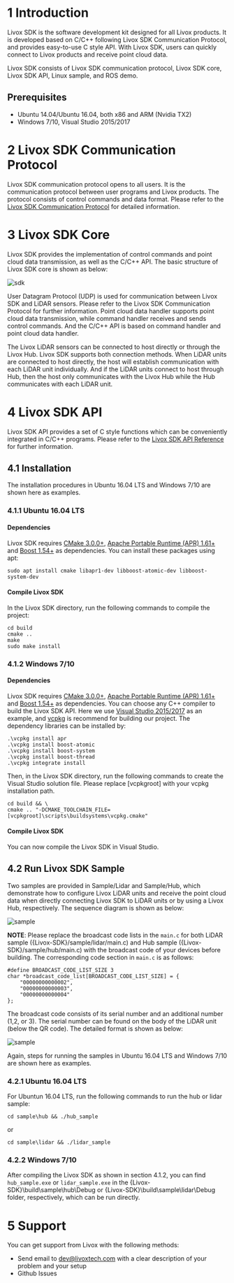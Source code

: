 # 1 Introduction

Livox SDK is the software development kit designed for all Livox products. It is developed based on C/C++ following Livox SDK Communication Protocol, and provides easy-to-use C style API. With Livox SDK, users can quickly connect to Livox products and receive point cloud data. 

Livox SDK consists of Livox SDK communication protocol, Livox SDK core, Livox SDK API, Linux sample, and ROS demo. 

## Prerequisites
* Ubuntu 14.04/Ubuntu 16.04, both x86 and ARM (Nvidia TX2)
* Windows 7/10, Visual Studio 2015/2017

# 2 Livox SDK Communication Protocol

Livox SDK communication protocol opens to all users. It is the communication protocol between user programs and Livox products. The protocol consists of control commands and data format. Please refer to the [Livox SDK Communication Protocol](doc/Livox_SDK_Communication_Protocol_EN_20190117.pdf) for detailed information.

# 3 Livox SDK Core

Livox SDK provides the implementation of control commands and point cloud data transmission, as well as the C/C++ API. The basic structure of Livox SDK core is shown as below:

![sdk](doc/images/sdk.png)

User Datagram Protocol (UDP) is used for communication between Livox SDK and LiDAR sensors. Please refer to the Livox SDK Communication Protocol for further information. Point cloud data handler supports point cloud data transmission, while command handler receives and sends control commands. And the C/C++ API is based on command handler and point cloud data handler.

The Livox LiDAR sensors can be connected to host directly or through the Livox Hub. Livox SDK supports both connection methods. When LiDAR units are connected to host directly, the host will establish communication with each LiDAR unit individually. And if the LiDAR units connect to host through Hub, then the host only communicates with the Livox Hub while the Hub communicates with each LiDAR unit.

# 4 Livox SDK API

Livox SDK API provides a set of C style functions which can be conveniently integrated in C/C++ programs. Please refer to the [Livox SDK API Reference](doc/Livox_LiDAR_SDK_API_Reference.pdf) for further information.

## 4.1 Installation
The installation procedures in Ubuntu 16.04 LTS and Windows 7/10 are shown here as examples.
### 4.1.1 Ubuntu 16.04 LTS
#### Dependencies
Livox SDK requires [CMake 3.0.0+](https://cmake.org/), [Apache Portable Runtime (APR) 1.61+](http://apr.apache.org/) and [Boost 1.54+](https://www.boost.org/) as dependencies. You can install these packages using apt:
```
sudo apt install cmake libapr1-dev libboost-atomic-dev libboost-system-dev
```
#### Compile Livox SDK
In the Livox SDK directory, run the following commands to compile the project:
```
cd build
cmake ..
make
sudo make install
```
### 4.1.2 Windows 7/10
#### Dependencies
Livox SDK requires [CMake 3.0.0+](https://cmake.org/), [Apache Portable Runtime (APR) 1.61+](http://apr.apache.org/) and [Boost 1.54+](https://www.boost.org/) as dependencies.
You can choose any C++ compiler to build the Livox SDK API. Here we use [Visual Studio 2015/2017](https://visualstudio.microsoft.com/) as an example, and [vcpkg](https://github.com/Microsoft/vcpkg) is recommend for building our project. The dependency libraries can be installed by:
```
.\vcpkg install apr
.\vcpkg install boost-atomic
.\vcpkg install boost-system
.\vcpkg install boost-thread
.\vcpkg integrate install
```
Then, in the Livox SDK directory, run the following commands to create the Visual Studio solution file. Please replace [vcpkgroot] with your vcpkg installation path.
```
cd build && \
cmake .. "-DCMAKE_TOOLCHAIN_FILE=[vcpkgroot]\scripts\buildsystems\vcpkg.cmake"
```
#### Compile Livox SDK
You can now compile the Livox SDK in Visual Studio.
## 4.2 Run Livox SDK Sample
Two samples are provided in Sample/Lidar and Sample/Hub, which demonstrate how to configure Livox LiDAR units and receive the point cloud data when directly connecting Livox SDK to LiDAR units or by using a Livox Hub, respectively. The sequence diagram is shown as below: 

![sample](doc/images/sample.png)

**NOTE**: Please replace the broadcast code lists in the `main.c` for both LiDAR sample ({Livox-SDK}/sample/lidar/main.c) and Hub sample ({Livox-SDK}/sample/hub/main.c) with the broadcast code of your devices before building. The corresponding code section in `main.c` is as follows:
```
#define BROADCAST_CODE_LIST_SIZE 3
char *broadcast_code_list[BROADCAST_CODE_LIST_SIZE] = {
    "00000000000002",
    "00000000000003",
    "00000000000004"
};
```
The broadcast code consists of its serial number and an additional number (1,2, or 3). The serial number can be found on the body of the LiDAR unit (below the QR code). The detailed format is shown as below:

![sample](doc/images/broadcast_code.png)

Again, steps for running the samples in Ubuntu 16.04 LTS and Windows 7/10 are shown here as examples.
### 4.2.1 Ubuntu 16.04 LTS
For Ubuntun 16.04 LTS, run the following commands to run the hub or lidar sample:
```
cd sample\hub && ./hub_sample
```
or
```
cd sample\lidar && ./lidar_sample
```
### 4.2.2 Windows 7/10
After compiling the Livox SDK as shown in section 4.1.2, you can find `hub_sample.exe` or `lidar_sample.exe` in the {Livox-SDK}\build\sample\hub\Debug or {Livox-SDK}\build\sample\lidar\Debug folder, respectively, which can be run directly. 

# 5 Support
You can get support from Livox with the following methods:
* Send email to dev@livoxtech.com with a clear description of your problem and your setup
* Github Issues